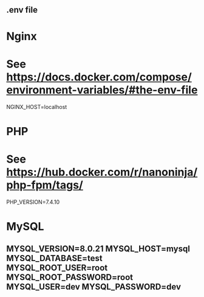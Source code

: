 .env file
-------------------------------

# Nginx
# See https://docs.docker.com/compose/environment-variables/#the-env-file
NGINX_HOST=localhost

# PHP
# See https://hub.docker.com/r/nanoninja/php-fpm/tags/
PHP_VERSION=7.4.10

# MySQL
MYSQL_VERSION=8.0.21
MYSQL_HOST=mysql
MYSQL_DATABASE=test
MYSQL_ROOT_USER=root
MYSQL_ROOT_PASSWORD=root
MYSQL_USER=dev
MYSQL_PASSWORD=dev
-------------------------------
